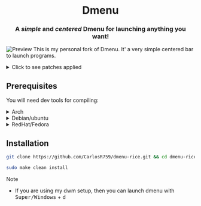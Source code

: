 <div align="center"
  <img src="" alt="" width="195" height="90"/>

   # Dmenu 

   ### A ***simple*** and ***centered*** Dmenu for launching anything you want!


</div>

![Preview](/.github/preview.gif)
This is my personal fork of Dmenu. It' a very simple centered bar to launch programs. 

<details>
  <summary> Click to see patches applied </summary>

  - Alpha
  - Center

</details>


## Prerequisites
You will need dev tools for compiling:

<details>
  <summary>Arch</summary>

  ```sh
  sudo pacman -S base base-devel 
  ```
</details>

<details>
  <summary>Debian/ubuntu</summary>

  ```sh
  sudo apt install build-essential 
  ```
  
</details>

<details>
  <summary>RedHat/Fedora</summary>

  ```sh
  sudo dnf groupinstall "Development Tools" "Development Libraries"
  ```
</details>


## Installation

```sh
git clone https://github.com/CarlosR759/dmenu-rice.git && cd dmenu-rice
```

```sh
sudo make clean install
```

>[!NOTE]
> - If you are using my dwm setup, then you can launch dmenu with <kbd>Super/Windows</kbd> + <kbd>d</kbd>
